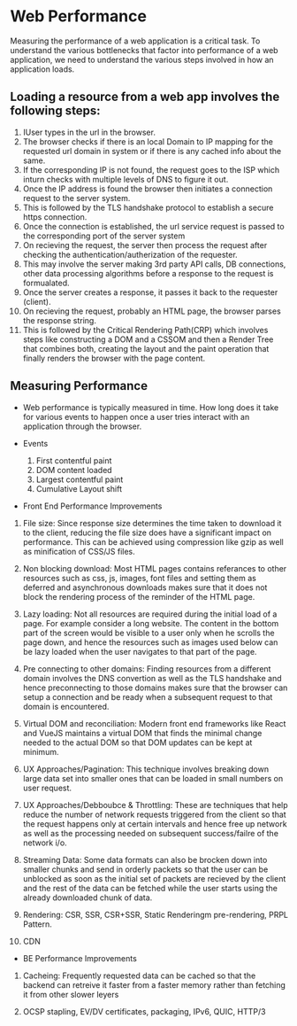 # Web Performance
Measuring the performance of a web application is a critical task. To understand the various bottlenecks that factor into performance of a web application, we need to understand the various steps involved in how an application loads.

## Loading a resource from a web app involves the following steps:
01. IUser types in the url in the browser.
02. The browser checks if there is an local Domain to IP mapping for the requested url domain in system or if there is any cached info about the same.
03. If the corresponding IP is not found, the request goes to the ISP which inturn checks with multiple levels of DNS to figure it out.
04. Once the IP address is found the browser then initiates a connection request to the server system.
05. This is followed by the TLS handshake protocol to establish a secure https connection.
06. Once the connection is established, the url service request is passed to the corresponding port of the server system
07. On recieving the request, the server then process the request after checking the authentication/autherization of the requester.
08. This may involve the server making 3rd party API calls, DB connections, other data processing algorithms before a response to the request is formualated.
09. Once the server creates a response, it passes it back to the requester (client).
10. On recieving the request, probably an HTML page, the browser parses the response string.
11. This is followed by the Critical Rendering Path(CRP) which involves steps like constructing a DOM and a CSSOM and then a Render Tree that combines both, creating the layout and the paint operation that finally renders the browser with the page content.

## Measuring Performance
- Web performance is typically measured in time. How long does it take for various events to happen once a user tries interact with an application through the browser.
- Events
  1. First contentful paint
  2. DOM content loaded
  3. Largest contentful paint
  4. Cumulative Layout shift

- Front End Performance Improvements
01. File size: Since response size determines the time taken to download it to the client, reducing the file size does have a significant impact on performance. This can be achieved using compression like gzip as well as minification of CSS/JS files.

02. Non blocking download: Most HTML pages contains referances to other resources such as css, js, images, font files and setting them as deferred and asynchronous downloads makes sure that it does not block the rendering process of the reminder of the HTML page.

03. Lazy loading: Not all resources are required during the initial load of a page. For example consider a long website. The content in the bottom part of the screen would be visible to a user only when he scrolls the page down, and hence the resources such as images used below can be lazy loaded when the user navigates to that part of the page.

04. Pre connecting to other domains: Finding resources from a different domain involves the DNS convertion as well as the TLS handshake and hence preconnecting to those domains makes sure that the browser can setup a connection and be ready when a subsequent request to that domain is encountered.

05. Virtual DOM and reconciliation: Modern front end frameworks like React and VueJS maintains a virtual DOM that finds the minimal change needed to the actual DOM so that DOM updates can be kept at minimum.

06. UX Approaches/Pagination: This technique involves breaking down large data set into smaller ones that can be loaded in small numbers on user request.

07. UX Approaches/Debboubce & Throttling: These are techniques that help reduce the number of network requests triggered from the client so that the request happens only at certain intervals and hence free up network as well as the processing needed on subsequent success/failre of the network i/o.

08. Streaming Data: Some data formats can also be brocken down into smaller chunks and send in orderly packets so that the user can be unblocked as soon as the initial set of packets are recieved by the client and the rest of the data can be fetched while the user starts using the already downloaded chunk of data.

09. Rendering: CSR, SSR, CSR+SSR, Static Renderingm pre-rendering, PRPL Pattern.

10. CDN

- BE Performance Improvements
01. Cacheing: Frequently requested data can be cached so that the backend can retreive it faster from a faster memory rather than fetching it from other slower leyers

02. OCSP stapling, EV/DV certificates, packaging, IPv6, QUIC, HTTP/3
